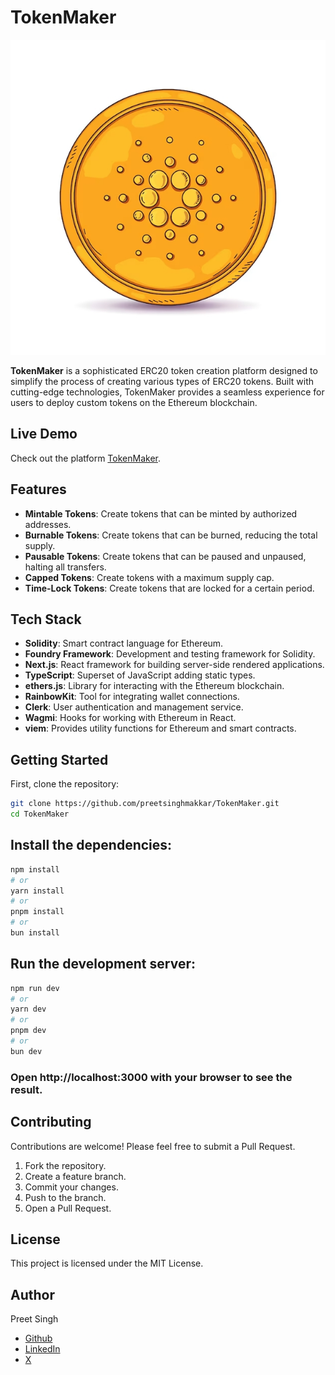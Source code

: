 # TokenMaker

![TokenMaker Logo](/public/logo.jpg)

**TokenMaker** is a sophisticated ERC20 token creation platform designed to simplify the process of creating various types of ERC20 tokens. Built with cutting-edge technologies, TokenMaker provides a seamless experience for users to deploy custom tokens on the Ethereum blockchain.

## Live Demo

Check out the platform [TokenMaker](https://tokenmaker-ruddy.vercel.app/).

## Features

- **Mintable Tokens**: Create tokens that can be minted by authorized addresses.
- **Burnable Tokens**: Create tokens that can be burned, reducing the total supply.
- **Pausable Tokens**: Create tokens that can be paused and unpaused, halting all transfers.
- **Capped Tokens**: Create tokens with a maximum supply cap.
- **Time-Lock Tokens**: Create tokens that are locked for a certain period.

## Tech Stack

- **Solidity**: Smart contract language for Ethereum.
- **Foundry Framework**: Development and testing framework for Solidity.
- **Next.js**: React framework for building server-side rendered applications.
- **TypeScript**: Superset of JavaScript adding static types.
- **ethers.js**: Library for interacting with the Ethereum blockchain.
- **RainbowKit**: Tool for integrating wallet connections.
- **Clerk**: User authentication and management service.
- **Wagmi**: Hooks for working with Ethereum in React.
- **viem**: Provides utility functions for Ethereum and smart contracts.

## Getting Started

First, clone the repository:

```bash
git clone https://github.com/preetsinghmakkar/TokenMaker.git
cd TokenMaker
```

## Install the dependencies:

```bash
npm install
# or
yarn install
# or
pnpm install
# or
bun install
```

## Run the development server:

```bash
npm run dev
# or
yarn dev
# or
pnpm dev
# or
bun dev
```

### Open http://localhost:3000 with your browser to see the result.

## Contributing

Contributions are welcome! Please feel free to submit a Pull Request.

1. Fork the repository.
2. Create a feature branch.
3. Commit your changes.
4. Push to the branch.
5. Open a Pull Request.

## License

This project is licensed under the MIT License.

## Author

Preet Singh

- [Github](https://github.com/preetsinghmakkar)
- [LinkedIn](https://www.linkedin.com/in/preet-singh-a65967302/)
- [X](https://twitter.com/Preet132319)
